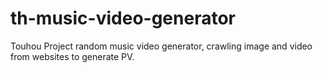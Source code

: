 # th-music-video-generator
Touhou Project random music video generator, crawling image and video from websites to generate PV.
